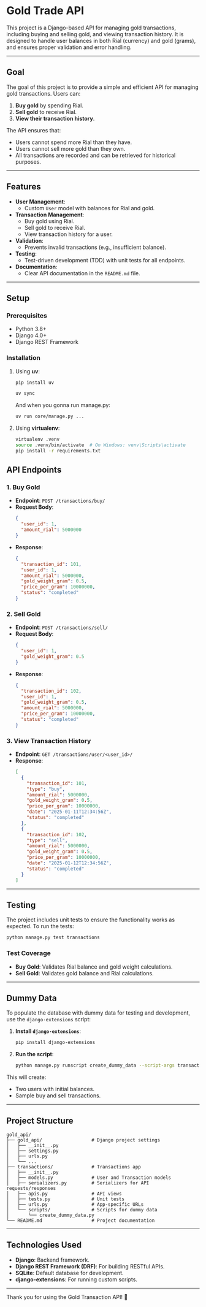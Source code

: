 # Gold Trade API
This project is a Django-based API for managing gold transactions, including buying and selling gold, and viewing transaction history. It is designed to handle user balances in both Rial (currency) and gold (grams), and ensures proper validation and error handling.

---

## **Goal**

The goal of this project is to provide a simple and efficient API for managing gold transactions. Users can:
1. **Buy gold** by spending Rial.
2. **Sell gold** to receive Rial.
3. **View their transaction history**.

The API ensures that:
- Users cannot spend more Rial than they have.
- Users cannot sell more gold than they own.
- All transactions are recorded and can be retrieved for historical purposes.

---

## **Features**

- **User Management**:
  - Custom `User` model with balances for Rial and gold.
- **Transaction Management**:
  - Buy gold using Rial.
  - Sell gold to receive Rial.
  - View transaction history for a user.
- **Validation**:
  - Prevents invalid transactions (e.g., insufficient balance).
- **Testing**:
  - Test-driven development (TDD) with unit tests for all endpoints.
- **Documentation**:
  - Clear API documentation in the `README.md` file.

---

## **Setup**

### Prerequisites
- Python 3.8+
- Django 4.0+
- Django REST Framework

### Installation
1. Using **uv**:
   ```bash
   pip install uv
   ```
   ```bash
   uv sync
   ```
   And when you gonna run manage.py:
   ```bash
   uv run core/manage.py ...
   ```

2. Using **virtualenv**:
   ```bash
   virtualenv .venv
   source .venv/bin/activate  # On Windows: venv\Scripts\activate
   pip install -r requirements.txt
   ```

## **API Endpoints**

### 1. **Buy Gold**
- **Endpoint**: `POST /transactions/buy/`
- **Request Body**:
  ```json
  {
    "user_id": 1,
    "amount_rial": 5000000
  }
  ```
- **Response**:
  ```json
  {
    "transaction_id": 101,
    "user_id": 1,
    "amount_rial": 5000000,
    "gold_weight_gram": 0.5,
    "price_per_gram": 10000000,
    "status": "completed"
  }
  ```

### 2. **Sell Gold**
- **Endpoint**: `POST /transactions/sell/`
- **Request Body**:
  ```json
  {
    "user_id": 1,
    "gold_weight_gram": 0.5
  }
  ```
- **Response**:
  ```json
  {
    "transaction_id": 102,
    "user_id": 1,
    "gold_weight_gram": 0.5,
    "amount_rial": 5000000,
    "price_per_gram": 10000000,
    "status": "completed"
  }
  ```

### 3. **View Transaction History**
- **Endpoint**: `GET /transactions/user/<user_id>/`
- **Response**:
  ```json
  [
    {
      "transaction_id": 101,
      "type": "buy",
      "amount_rial": 5000000,
      "gold_weight_gram": 0.5,
      "price_per_gram": 10000000,
      "date": "2025-01-11T12:34:56Z",
      "status": "completed"
    },
    {
      "transaction_id": 102,
      "type": "sell",
      "amount_rial": 5000000,
      "gold_weight_gram": 0.5,
      "price_per_gram": 10000000,
      "date": "2025-01-12T12:34:56Z",
      "status": "completed"
    }
  ]
  ```

---

## **Testing**

The project includes unit tests to ensure the functionality works as expected. To run the tests:

```bash
python manage.py test transactions
```

### Test Coverage
- **Buy Gold**: Validates Rial balance and gold weight calculations.
- **Sell Gold**: Validates gold balance and Rial calculations.

---

## **Dummy Data**

To populate the database with dummy data for testing and development, use the `django-extensions` script:

1. **Install `django-extensions`**:
   ```bash
   pip install django-extensions
   ```

2. **Run the script**:
   ```bash
   python manage.py runscript create_dummy_data --script-args transactions
   ```

This will create:
- Two users with initial balances.
- Sample buy and sell transactions.

---

## **Project Structure**

```
gold_api/
├── gold_api/                  # Django project settings
│   ├── __init__.py
│   ├── settings.py
│   ├── urls.py
│   └── ...
├── transactions/              # Transactions app
│   ├── __init__.py
│   ├── models.py              # User and Transaction models
│   ├── serializers.py         # Serializers for API requests/responses
│   ├── apis.py                # API views
│   ├── tests.py               # Unit tests
│   ├── urls.py                # App-specific URLs
│   └── scripts/               # Scripts for dummy data
│       └── create_dummy_data.py
└── README.md                  # Project documentation
```

---

## **Technologies Used**

- **Django**: Backend framework.
- **Django REST Framework (DRF)**: For building RESTful APIs.
- **SQLite**: Default database for development.
- **django-extensions**: For running custom scripts.

---

Thank you for using the Gold Transaction API! 🚀